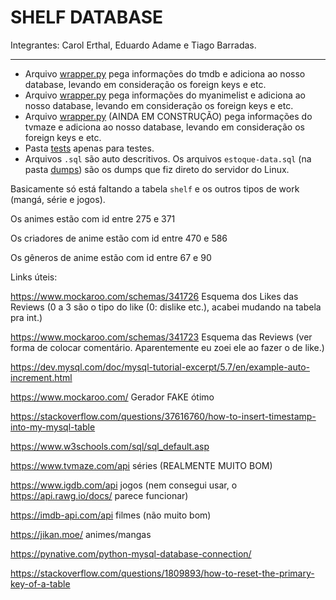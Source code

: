 # SHELF DATABASE

Integrantes: Carol Erthal, Eduardo Adame e Tiago Barradas.

---

- Arquivo [wrapper.py](./movie_wrapper.py) pega informações do tmdb e adiciona ao nosso database, levando em consideração os foreign keys e etc.
- Arquivo [wrapper.py](./anime_wrapper.py) pega informações do myanimelist e adiciona ao nosso database, levando em consideração os foreign keys e etc. 
- Arquivo [wrapper.py](./TV_wrapper.py) (AINDA EM CONSTRUÇÃO) pega informações do tvmaze e adiciona ao nosso database, levando em consideração os foreign keys e etc.
- Pasta [tests](./tests/) apenas para testes.
- Arquivos `.sql` são auto descritivos. Os arquivos `estoque-data.sql` (na pasta [dumps](./dumps/)) são os dumps que fiz direto do servidor do Linux. 

Basicamente só está faltando a tabela `shelf` e os outros tipos de work (mangá, série e jogos).

Os animes estão com id entre 275 e 371

Os criadores de anime estão com id entre 470 e 586

Os gêneros de anime estão com id entre 67 e 90


Links úteis: 


<https://www.mockaroo.com/schemas/341726> Esquema dos Likes das Reviews (0 a 3 são o tipo do like (0: dislike etc.), acabei mudando na tabela pra int.)

<https://www.mockaroo.com/schemas/341723> Esquema das Reviews (ver forma de colocar comentário. Aparentemente eu zoei ele ao fazer o de like.)

<https://dev.mysql.com/doc/mysql-tutorial-excerpt/5.7/en/example-auto-increment.html>

<https://www.mockaroo.com/> Gerador FAKE ótimo

<https://stackoverflow.com/questions/37616760/how-to-insert-timestamp-into-my-mysql-table>

<https://www.w3schools.com/sql/sql_default.asp>

<https://www.tvmaze.com/api> séries (REALMENTE MUITO BOM)

<https://www.igdb.com/api> jogos  (nem consegui usar, o <https://api.rawg.io/docs/> parece funcionar)

<https://imdb-api.com/api> filmes (não muito bom)

<https://jikan.moe/> animes/mangas 

<https://pynative.com/python-mysql-database-connection/>

<https://stackoverflow.com/questions/1809893/how-to-reset-the-primary-key-of-a-table>
